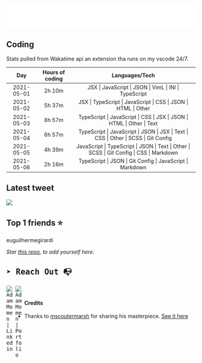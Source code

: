 
![test image size](/assets/welcome_message.gif)

## Coding
Stats pulled from Wakatime api an extension tha runs on my vscode 24/7.

|Day|Hours of coding|Languages/Tech|
|:-:|:-:|:-:|
|2021-05-01|2h 10m|JSX &#124; JavaScript &#124; JSON &#124; VimL &#124; INI &#124; TypeScript|
|2021-05-02|5h 37m|JSX &#124; TypeScript &#124; JavaScript &#124; CSS &#124; JSON &#124; HTML &#124; Other|
|2021-05-03|8h 57m|TypeScript &#124; JavaScript &#124; CSS &#124; JSX &#124; JSON &#124; HTML &#124; Other &#124; Text|
|2021-05-04|6h 57m|TypeScript &#124; JavaScript &#124; JSON &#124; JSX &#124; Text &#124; CSS &#124; Other &#124; SCSS &#124; Git Config|
|2021-05-05|4h 39m|JavaScript &#124; TypeScript &#124; JSON &#124; Text &#124; Other &#124; SCSS &#124; Git Config &#124; CSS &#124; Markdown|
|2021-05-06|2h 16m|TypeScript &#124; JSON &#124; Git Config &#124; JavaScript &#124; Markdown|

## Latest tweet
[<img src="<tweet-image-url>" width="400">](<tweet-url>)

## Top 1 friends ⭐️
euguilhermegirardi

*Star [this repo](https://github.com/AdamMomen/AdamMomen), to add yourself here.*


<samp>

## ➤ Reach Out :mailbox_with_no_mail:

>
  <a href="https://www.linkedin.com/in/adam-momen-99596275/">
     <img align="left" alt="Adam Momen | Linkedin" width="24px" src="./assets/Linkedin.svg" />
   </a>

   <a href="https://adammomen.com/">
     <img align="left" alt="Adam Momen | Portfolio" width="24px" src="./assets/web.svg" />
   </a>

</samp>

<br>

#### Credits
* Thanks to [mscoutermarsh](https://github.com/mscoutermarsh) for sharing his masterpiece. [See it here](https://github.com/mscoutermarsh/mscoutermarsh)